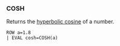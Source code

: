 <!--
This is generated by ESQL’s AbstractFunctionTestCase. Do no edit it. See ../README.md for how to regenerate it.
-->

### COSH
Returns the [hyperbolic cosine](https://en.wikipedia.org/wiki/Hyperbolic_functions) of a number.

```
ROW a=1.8
| EVAL cosh=COSH(a)
```

